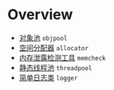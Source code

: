 # Overview

- [对象池](objpool.md) `objpool`
- [空间分配器](allocator.md) `allocator`
- [内存泄露检测工具](memcheck.md) `memcheck`
- [静态线程池](threadpool.md) `threadpool`
- [简单日志类](logger.md) `logger`
